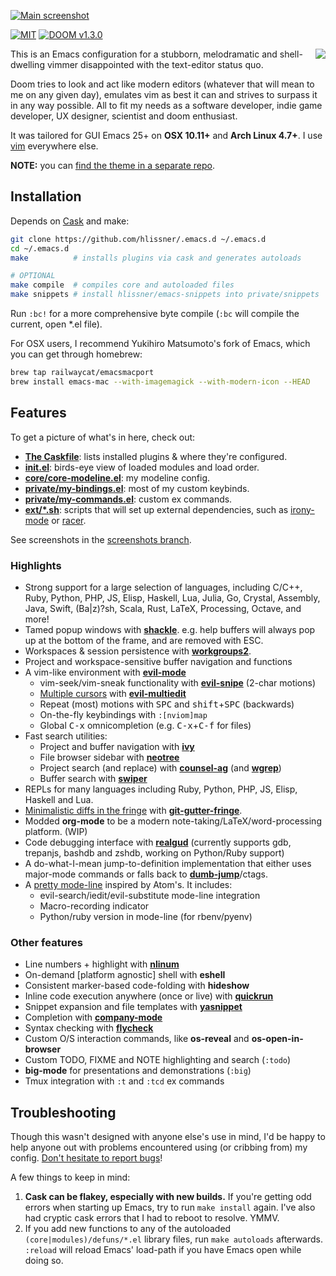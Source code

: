 [![Main screenshot](https://raw.githubusercontent.com/hlissner/.emacs.d/screenshots/main.png?raw=true)][sc]

[![MIT](https://img.shields.io/badge/license-MIT-green.svg)](./LICENSE)
[![DOOM v1.3.0](https://img.shields.io/badge/DOOM-v1.2.9-blue.svg)](./init.el)

<a href="http://ultravioletbat.deviantart.com/art/Yay-Evil-111710573">
  <img src="https://raw.githubusercontent.com/hlissner/.emacs.d/screenshots/cacochan.png" align="right" />
</a>

This is an Emacs configuration for a stubborn, melodramatic and
shell-dwelling vimmer disappointed with the text-editor status quo.

Doom tries to look and act like modern editors (whatever that will
mean to me on any given day), emulates vim as best it can and strives
to surpass it in any way possible. All to fit my needs as a software
developer, indie game developer, UX designer, scientist and doom
enthusiast.

It was tailored for GUI Emacs 25+ on **OSX 10.11+** and
**Arch Linux 4.7+**. I use [vim] everywhere else.

**NOTE:** you can [find the theme in a separate repo][doom-theme].

## Installation

Depends on [Cask] and make:

```bash
git clone https://github.com/hlissner/.emacs.d ~/.emacs.d
cd ~/.emacs.d
make          # installs plugins via cask and generates autoloads

# OPTIONAL
make compile  # compiles core and autoloaded files
make snippets # install hlissner/emacs-snippets into private/snippets
```

Run `:bc!` for a more comprehensive byte compile (`:bc` will compile
the current, open *.el file).

For OSX users, I recommend Yukihiro Matsumoto's fork of Emacs, which
you can get through homebrew:

```bash
brew tap railwaycat/emacsmacport
brew install emacs-mac --with-imagemagick --with-modern-icon --HEAD
```

## Features

To get a picture of what's in here, check out:

* **[The Caskfile](Cask)**: lists installed plugins & where they're
  configured.
* **[init.el](init.el)**: birds-eye view of loaded modules and load
  order.
* **[core/core-modeline.el](core/core-modeline.el)**: my modeline
  config.
* **[private/my-bindings.el](private/my-bindings.el)**: most of my
  custom keybinds.
* **[private/my-commands.el](private/my-commands.el)**: custom ex
  commands.
* **[ext/*.sh](ext/)**: scripts that will set up external
  dependencies, such as [irony-mode] or [racer].

See screenshots in the [screenshots branch][sc].

### Highlights

* Strong support for a large selection of languages, including C/C++,
  Ruby, Python, PHP, JS, Elisp, Haskell, Lua, Julia, Go, Crystal,
  Assembly, Java, Swift, (Ba|z)?sh, Scala, Rust, LaTeX, Processing,
  Octave, and more!
* Tamed popup windows with **[shackle]**. e.g. help buffers will
  always pop up at the bottom of the frame, and are removed with ESC.
* Workspaces & session persistence with **[workgroups2]**.
* Project and workspace-sensitive buffer navigation and functions
* A vim-like environment with **[evil-mode]**
  * vim-seek/vim-sneak functionality with **[evil-snipe]** (2-char
    motions)
  * [Multiple cursors][sc-multiedit] with **[evil-multiedit]**
  * Repeat (most) motions with <kbd>SPC</kbd> and
    <kbd>shift</kbd>+<kbd>SPC</kbd> (backwards)
  * On-the-fly keybindings with `:[nviom]map`
  * Global <kbd>C-x</kbd> omnicompletion (e.g.
    <kbd>C-x</kbd>+<kbd>C-f</kbd> for files)
* Fast search utilities:
  * Project and buffer navigation with **[ivy]**
  * File browser sidebar with **[neotree]**
  * Project search (and replace) with **[counsel-ag]** (and
    **[wgrep]**)
  * Buffer search with **[swiper]**
* REPLs for many languages including Ruby, Python, PHP, JS, Elisp,
  Haskell and Lua.
* [Minimalistic diffs in the fringe][sc-diffs] with **[git-gutter-fringe]**.
* Modded **org-mode** to be a modern note-taking/LaTeX/word-processing
  platform. (WIP)
* Code debugging interface with **[realgud]** (currently supports gdb,
  trepanjs, bashdb and zshdb, working on Python/Ruby support)
* A do-what-I-mean jump-to-definition implementation that either uses
  major-mode commands or falls back to **[dumb-jump]**/ctags.
* A [pretty mode-line](core/core-modeline.el) inspired by Atom's. It
  includes:
  * evil-search/iedit/evil-substitute mode-line integration
  * Macro-recording indicator
  * Python/ruby version in mode-line (for rbenv/pyenv)


### Other features

* Line numbers + highlight with **[nlinum]**
* On-demand [platform agnostic] shell with **eshell**
* Consistent marker-based code-folding with **hideshow**
* Inline code execution anywhere (once or live) with **[quickrun]**
* Snippet expansion and file templates with **[yasnippet]**
* Completion with **[company-mode]**
* Syntax checking with **[flycheck]**
* Custom O/S interaction commands, like **os-reveal** and
  **os-open-in-browser**
* Custom TODO, FIXME and NOTE highlighting and search (`:todo`)
* **big-mode** for presentations and demonstrations (`:big`)
* Tmux integration with `:t` and `:tcd` ex commands


## Troubleshooting

Though this wasn't designed with anyone else's use in mind, I'd be
happy to help anyone out with problems encountered using (or cribbing
from) my config. [Don't hesitate to report bugs](https://github.com/hlissner/.emacs.d/issues/new)!

A few things to keep in mind:

1. **Cask can be flakey, especially with new builds.** If you're
   getting odd errors when starting up Emacs, try to run `make
   install` again. I've also had cryptic cask errors that I had to
   reboot to resolve. YMMV.
2. If you add new functions to any of the autoloaded
   `(core|modules)/defuns/*.el` library files, run `make autoloads`
   afterwards. `:reload` will reload Emacs' load-path if you have
   Emacs open while doing so.


[yay-evil]: http://ultravioletbat.deviantart.com/art/Yay-Evil-111710573
[Cask]: https://github.com/cask/cask
[Homebrew]: http://brew.sh

[auto-yasnippet]: https://melpa.org/#/auto-yasnippet
[company-mode]: https://melpa.org/#/company
[counsel-ag]: https://melpa.org/#/counsel
[dumb-jump]: https://melpa.org/#/dumb-jump
[evil-mode]: https://melpa.org/#/evil
[evil-multiedit]: https://melpa.org/#/evil-multiedit
[evil-snipe]: https://melpa.org/#/evil-snipe
[flycheck]: https://melpa.org/#/flycheck
[git-gutter-fringe]: https://melpa.org/#/git-gutter-fringe
[irony-mode]: https://github.com/Sarcasm/irony-mode
[ivy]: https://melpa.org/#/ivy
[neotree]: https://melpa.org/#/neotree
[nlinum]: http://elpa.gnu.org/packages/nlinum.html
[quickrun]: https://melpa.org/#/quickrun
[racer]: https://github.com/phildawes/racer
[realgud]: https://melpa.org/#/realgud
[repl-toggle]: https://melpa.org/#/repl-toggle
[shackle]: https://melpa.org/#/shackle
[swiper]: https://melpa.org/#/swiper
[wgrep]: https://melpa.org/#/wgrep
[workgroups2]: https://melpa.org/#/workgroups2
[yasnippet]: https://melpa.org/#/yasnippet

[sc]: https://github.com/hlissner/.emacs.d/tree/screenshots
[sc-diffs]: https://github.com/hlissner/.emacs.d/blob/screenshots/git-gutter.png?raw=true
[sc-multiedit]: https://raw.githubusercontent.com/hlissner/evil-multiedit/screenshots/main.gif?raw=true
[vim]: https://github.com/hlissner/.vim
[doom-theme]: https://github.com/hlissner/emacs-doom-theme

